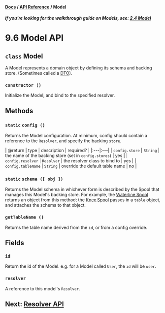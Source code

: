 #### [Docs](../index.md) / [API Reference](./) / Model

##### *If you're looking for the walkthrough guide on Models, see: [2.4 Model](../build/model.md)*

# 9.6 Model API

## `class` Model

A Model represents a domain object by defining its schema and backing store. (Sometimes called a [DTO](https://en.wikipedia.org/wiki/Data_transfer_object)).

### `constructor ()`

Initialize the Model, and bind to the specified resolver.

## Methods

### `static` `config ()`

Returns the Model configuration. At minimum, config should contain a reference to the `Resolver`, and specify the backing `store`.

| @return | type | description | required? |
|:---|:---|
| `config.store` | `String` | the name of the backing store (set in `config.stores`) | yes |
| `config.resolver` | `Resolver` | the resolver class to bind to | yes |
| `config.tableName` | `String` | override the default table name | no |

### `static` `schema ([ obj ])`

Returns the Model schema in whichever form is described by the Spool that manages this Model's backing store. For example, the [Waterline Spool](https://github.com/fabrix-app/spool-waterline) returns an object from this method; the [Knex Spool](https://github.com/fabrix-app/spool-knex) passes in a `table` object, and attaches the schema to that object.

### `getTableName ()`

Returns the table name derived from the `id`, or from a config override.

## Fields

### `id`

Return the id of the Model. e.g. for a Model called `User`, the `id` will be `user`.

### `resolver`

A reference to this model's `Resolver`.

## Next: [Resolver API](./resolver.md)
